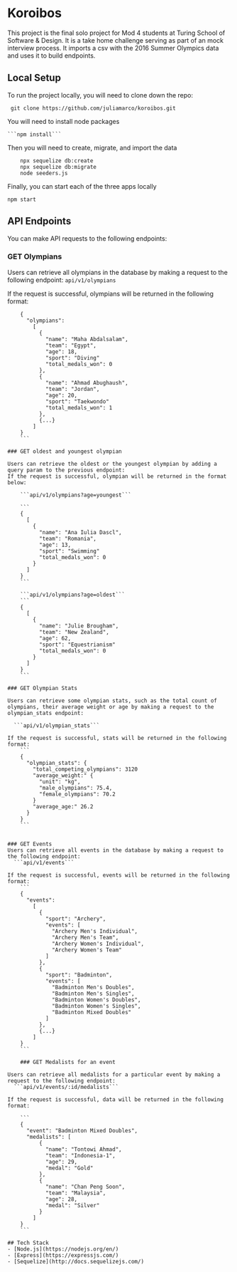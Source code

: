 # Koroibos
	
This project is the final solo project for Mod 4 students at Turing School of Software & Design. It is a take home challenge serving as part of an mock interview process. It imports a csv with the 2016 Summer Olympics data and uses it to build endpoints.
	
## Local Setup

To run the project locally, you will need to clone down the repo:

 ``` git clone https://github.com/juliamarco/koroibos.git```
 
You will need to install node packages

    ```npm install```
    
Then you will need to create, migrate, and import the data 
  ```
      npx sequelize db:create
      npx sequelize db:migrate
      node seeders.js
  ```
Finally, you can start each of the three apps locally

  ```npm start```

## API Endpoints

You can make API requests to the following endpoints:


### GET Olympians

Users can retrieve all olympians in the database by making a request to the following endpoint:
  ```api/v1/olympians```

If the request is successful, olympians will be returned in the following format:
```
	{
	  "olympians":
	    [
	      {
	        "name": "Maha Abdalsalam",
	        "team": "Egypt",
	        "age": 18,
	        "sport": "Diving"
	        "total_medals_won": 0
	      },
	      {
	        "name": "Ahmad Abughaush",
	        "team": "Jordan",
	        "age": 20,
	        "sport": "Taekwondo"
	        "total_medals_won": 1
	      },
	      {...}
	    ]
	}
	```
	
### GET oldest and youngest olympian
  
Users can retrieve the oldest or the youngest olympian by adding a query param to the previous endpoint:
If the request is successful, olympian will be returned in the format below:

    ```api/v1/olympians?age=youngest```
 
	```
	{
	  [
	    {
	      "name": "Ana Iulia Dascl",
	      "team": "Romania",
	      "age": 13,
	      "sport": "Swimming"
	      "total_medals_won": 0
	    }
	  ]
	}
	```
	
    ```api/v1/olympians?age=oldest```
	```
	{
	  [
	    {
	      "name": "Julie Brougham",
	      "team": "New Zealand",
	      "age": 62,
	      "sport": "Equestrianism"
	      "total_medals_won": 0
	    }
	  ]
	}
	```
	
### GET Olympian Stats
  
Users can retrieve some olympian stats, such as the total count of olympians, their average weight or age by making a request to the olympian_stats endpoint:
  
  ```api/v1/olympian_stats```
  
If the request is successful, stats will be returned in the following format:
	```
	{
	  "olympian_stats": {
	    "total_competing_olympians": 3120
	    "average_weight:" {
	      "unit": "kg",
	      "male_olympians": 75.4,
	      "female_olympians": 70.2
	    }
	    "average_age:" 26.2
	  }
	}
	```
	
  
### GET Events
Users can retrieve all events in the database by making a request to the following endpoint:
  ```api/v1/events```

If the request is successful, events will be returned in the following format:
	```
	{
	  "events":
	    [
	      {
	        "sport": "Archery",
	        "events": [
	          "Archery Men's Individual",
	          "Archery Men's Team",
	          "Archery Women's Individual",
	          "Archery Women's Team"
	        ]
	      },
	      {
	        "sport": "Badminton",
	        "events": [
	          "Badminton Men's Doubles",
	          "Badminton Men's Singles",
	          "Badminton Women's Doubles",
	          "Badminton Women's Singles",
	          "Badminton Mixed Doubles"
	        ]
	      },
	      {...}
	    ]
	}
	```
	
	### GET Medalists for an event
  
Users can retrieve all medalists for a particular event by making a request to the following endpoint:
  ```api/v1/events/:id/medalists```

If the request is successful, data will be returned in the following format:
  
	```
	{
	  "event": "Badminton Mixed Doubles",
	  "medalists": [
	      {
	        "name": "Tontowi Ahmad",
	        "team": "Indonesia-1",
	        "age": 29,
	        "medal": "Gold"
	      },
	      {
	        "name": "Chan Peng Soon",
	        "team": "Malaysia",
	        "age": 28,
	        "medal": "Silver"
	      }
	    ]
	}
	```
  
## Tech Stack
- [Node.js](https://nodejs.org/en/)
- [Express](https://expressjs.com/)
- [Sequelize](http://docs.sequelizejs.com/)
